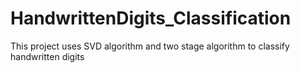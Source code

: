 # HandwrittenDigits_Classification
This project uses SVD algorithm and two stage algorithm to classify handwritten digits
